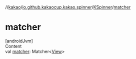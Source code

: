 //[kakao](../../../index.md)/[io.github.kakaocup.kakao.spinner](../index.md)/[KSpinner](index.md)/[matcher](matcher.md)



# matcher  
[androidJvm]  
Content  
val [matcher](matcher.md): Matcher<[View](https://developer.android.com/reference/kotlin/android/view/View.html)>  



